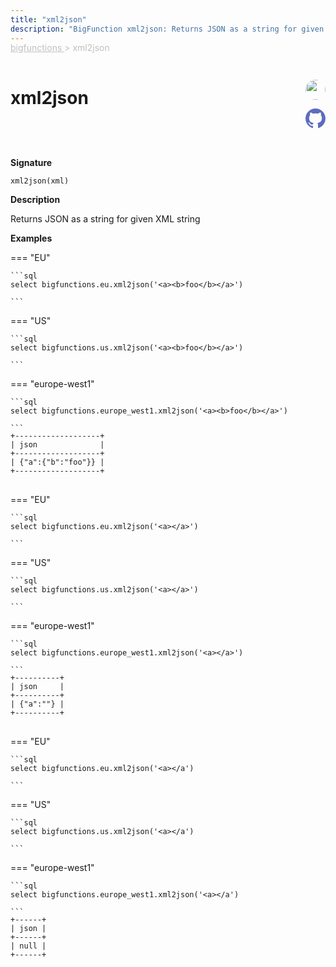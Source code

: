 ```yaml
---
title: "xml2json"
description: "BigFunction xml2json: Returns JSON as a string for given XML string"
---
```


<span style="color: silver; position: relative; top: -1rem">
  <a href=".." style="color: silver">bigfunctions </a> > xml2json
</span>

# xml2json


<div style="position: relative; top: -4rem; margin-bottom:  -2rem; text-align: right; z-index: 9999;">
  
  <a href="https://www.linkedin.com/in/shivamsingh012/" title="Author: Shivam Singh" target="_blank">
    <img src="https://media.licdn.com/dms/image/D4D03AQERv0qwECH0DA/profile-displayphoto-shrink_200_200/0/1675233460732?e=1686182400&v=beta&t=HqngiSx5zd4llZStwf3L0k2T_pE8qvnEj7NguWNJTOo" width="32" style=" border-radius: 50% !important">
  </a>
  
  <a href="{REPO_URL}/tree/main/bigfunctions/xml2json.yaml" title="Edit on GitHub" target="_blank"><svg xmlns="http://www.w3.org/2000/svg" width="32" height="32" viewBox="0 0 24 24"><path fill="#5d6cc0" d="M12 0c-6.626 0-12 5.373-12 12 0 5.302 3.438 9.8 8.207 11.387.599.111.793-.261.793-.577v-2.234c-3.338.726-4.033-1.416-4.033-1.416-.546-1.387-1.333-1.756-1.333-1.756-1.089-.745.083-.729.083-.729 1.205.084 1.839 1.237 1.839 1.237 1.07 1.834 2.807 1.304 3.492.997.107-.775.418-1.305.762-1.604-2.665-.305-5.467-1.334-5.467-5.931 0-1.311.469-2.381 1.236-3.221-.124-.303-.535-1.524.117-3.176 0 0 1.008-.322 3.301 1.23.957-.266 1.983-.399 3.003-.404 1.02.005 2.047.138 3.006.404 2.291-1.552 3.297-1.23 3.297-1.23.653 1.653.242 2.874.118 3.176.77.84 1.235 1.911 1.235 3.221 0 4.609-2.807 5.624-5.479 5.921.43.372.823 1.102.823 2.222v3.293c0 .319.192.694.801.576 4.765-1.589 8.199-6.086 8.199-11.386 0-6.627-5.373-12-12-12z"/></svg></a>
</div>



**Signature** 
```
xml2json(xml)
```

**Description**

Returns JSON as a string for given XML string





**Examples**













=== "EU"

    ```sql
    select bigfunctions.eu.xml2json('<a><b>foo</b></a>')
    
    ```




=== "US"

    ```sql
    select bigfunctions.us.xml2json('<a><b>foo</b></a>')
    
    ```




=== "europe-west1"

    ```sql
    select bigfunctions.europe_west1.xml2json('<a><b>foo</b></a>')
    
    ```









<pre style="margin-top: -1rem;">
<code style="padding-top: 0px; padding-bottom: 0px;">+-------------------+
| json              |
+-------------------+
| {&#34;a&#34;:{&#34;b&#34;:&#34;foo&#34;}} |
+-------------------+
</code>
</pre>



















=== "EU"

    ```sql
    select bigfunctions.eu.xml2json('<a></a>')
    
    ```




=== "US"

    ```sql
    select bigfunctions.us.xml2json('<a></a>')
    
    ```




=== "europe-west1"

    ```sql
    select bigfunctions.europe_west1.xml2json('<a></a>')
    
    ```









<pre style="margin-top: -1rem;">
<code style="padding-top: 0px; padding-bottom: 0px;">+----------+
| json     |
+----------+
| {&#34;a&#34;:&#34;&#34;} |
+----------+
</code>
</pre>



















=== "EU"

    ```sql
    select bigfunctions.eu.xml2json('<a></a')
    
    ```




=== "US"

    ```sql
    select bigfunctions.us.xml2json('<a></a')
    
    ```




=== "europe-west1"

    ```sql
    select bigfunctions.europe_west1.xml2json('<a></a')
    
    ```









<pre style="margin-top: -1rem;">
<code style="padding-top: 0px; padding-bottom: 0px;">+------+
| json |
+------+
| null |
+------+
</code>
</pre>









